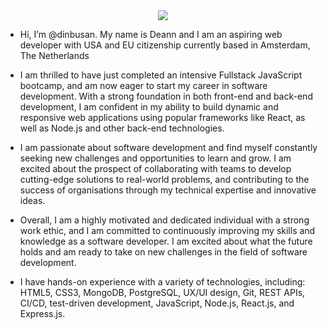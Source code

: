 <div align="center" >
<img src="https://capsule-render.vercel.app/api?type=slice&color=auto&text=Hello%World!&fontSize=40&rotate=8&-nl-&fontAlignY=20&descAlignY=40&fontAlign=70&descAlign=70&desc=Welcome%20to%20Deann's%20page"/>
</div>

- Hi, I’m @dinbusan. My name is Deann and I am an aspiring web developer with USA and EU citizenship currently based in Amsterdam, The Netherlands
- I am thrilled to have just completed an intensive Fullstack JavaScript bootcamp, and am now eager to start my career in software development. With a strong foundation in both front-end and back-end development, I am confident in my ability to build dynamic and responsive web applications using popular frameworks like React, as well as Node.js and other back-end technologies.

- I am passionate about software development and find myself constantly seeking new challenges and opportunities to learn and grow. I am excited about the prospect of collaborating with teams to develop cutting-edge solutions to real-world problems, and contributing to the success of organisations through my technical expertise and innovative ideas.

- Overall, I am a highly motivated and dedicated individual with a strong work ethic, and I am committed to continuously improving my skills and knowledge as a software developer. I am excited about what the future holds and am ready to take on new challenges in the field of software development.

-  I have hands-on experience with a variety of technologies, including: 
HTML5, CSS3, MongoDB, PostgreSQL, UX/UI design, Git, REST APIs, CI/CD, test-driven development, JavaScript, Node.js, React.js, and Express.js.
